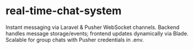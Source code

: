 # real-time-chat-system
Instant messaging via Laravel &amp; Pusher WebSocket channels. Backend handles message storage/events; frontend updates dynamically via Blade. Scalable for group chats with Pusher credentials in .env.

